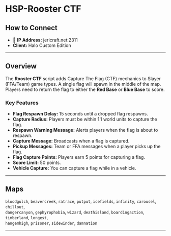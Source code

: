 # HSP-Rooster CTF

## How to Connect

* 🔗 **IP Address:** jericraft.net:2311
* **Client:** Halo Custom Edition

---

## Overview

The **Rooster CTF** script adds Capture The Flag (CTF) mechanics to Slayer (FFA/Team) game types. A single flag will
spawn in the middle of the map. Players need to return the flag to either the **Red Base** or **Blue Base** to score.

### Key Features

- **Flag Respawn Delay:** 15 seconds until a dropped flag respawns.
- **Capture Radius:** Players must be within 1.1 world units to capture the flag.
- **Respawn Warning Message:** Alerts players when the flag is about to respawn.
- **Capture Message:** Broadcasts when a flag is captured.
- **Pickup Messages:** Team or FFA messages when a player picks up the flag.
- **Flag Capture Points:** Players earn 5 points for capturing a flag.
- **Score Limit:** 50 points.
- **Vehicle Capture:** You can capture a flag while in a vehicle.

---

## Maps

`bloodgulch`, `beavercreek`, `ratrace`, `putput`, `icefields`, `infinity`, `carousel`, `chillout`,  
`dangercanyon`, `gephyrophobia`, `wizard`, `deathisland`, `boardingaction`, `timberland`, `longest`,  
`hangemhigh`, `prisoner`, `sidewinder`, `damnation`

---